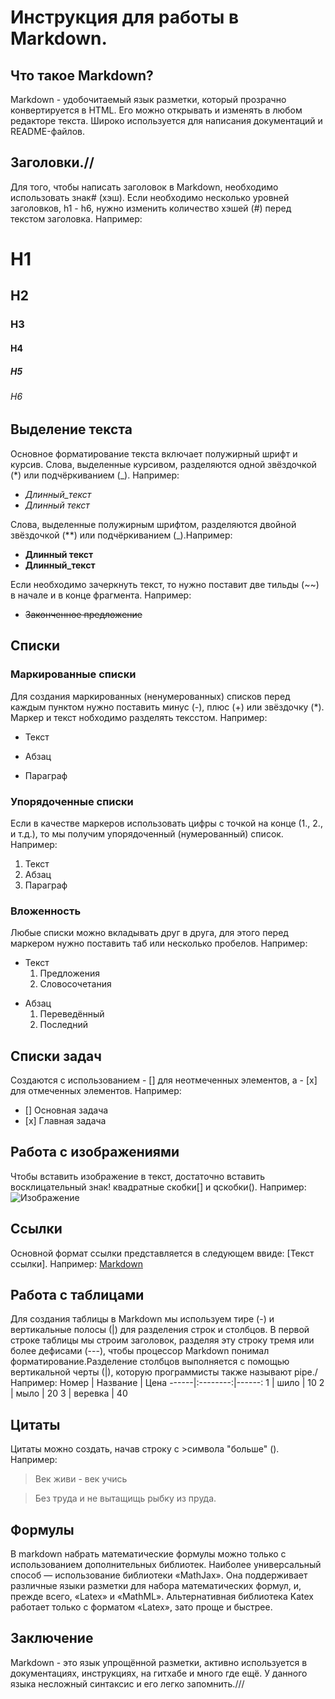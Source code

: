 # Инструкция для работы в Markdown.

## Что такое Markdown?
Markdown - удобочитаемый язык разметки, который прозрачно конвертируется в HTML. Его можно открывать и изменять в любом редакторе текста. Широко используется для написания документаций и README-файлов.

## Заголовки.//
Для того, чтобы написать заголовок в Markdown, необходимо использовать знак# (хэш). Если необходимо несколько уровней заголовков, h1 - h6, нужно изменить количество хэшей (#) перед текстом заголовка. Например:
# H1
## H2
### H3
#### H4
##### H5
###### H6

## Выделение текста
Основное форматирование текста включает полужирный шрифт и курсив. Слова, выделенные курсивом, разделяются одной звёздочкой (*) или подчёркиванием (_). Например:
+ *Длинный_текст*
+ *Длинный текст*

Слова, выделенные полужирным шрифтом, разделяются двойной звёздочкой (**) или подчёркиванием (_).Например:
+ **Длинный текст**
+ **Длинный_текст**

Если необходимо зачеркнуть текст, то нужно поставит две тильды (~~) в начале и в конце фрагмента. Например:
+ ~~Законченное предложение~~


## Списки

### Маркированные списки
Для создания маркированных (ненумерованных) списков перед каждым пунктом нужно поставить минус (-), плюс (+) или звёздочку (*). Маркер и текст нобходимо разделять тексстом. Например:
- Текст
+ Абзац
* Параграф

### Упорядоченные списки
Если в качестве маркеров использовать цифры с точкой на конце (1., 2., и т.д.), то мы получим упорядоченный (нумерованный) список. Например:
1. Текст
2. Абзац
3. Параграф

### Вложенность
Любые списки можно вкладывать друг в друга, для этого перед маркером нужно поставить таб или несколько пробелов. Например:
+ Текст
    1. Предложения
    2. Словосочетания

* Абзац
    1. Переведённый
    2. Последний

## Списки задач
Создаются с использованием - [] для неотмеченных элементов, а - [х] для отмеченных элементов. Например:
- [] Основная задача
- [х] Главная задача

## Работа с изображениями
Чтобы вставить изображение в текст, достаточно вставить восклицательный знак! квадратные скобки[] и qскобки(). Например:
![Изображение](Screenshot_20220712_165115.jpg)

## Ссылки
Основной формат ссылки представляется в следующем ввиде: [Текст ссылки]. Например: [Markdown](https://github.com/adam-p/markdown-here/wiki/Markdown-Cheatsheet)

## Работа с таблицами
Для создания таблицы в Markdown мы используем тире (-) и вертикальные полосы (|) для разделения строк и столбцов. В первой строке таблицы мы строим заголовок, разделяя эту строку тремя или более дефисами (---), чтобы процессор Markdown понимал форматирование.Разделение столбцов выполняется с помощью вертикальной черты (|), которую программисты также называют pipe./ Например:
Номер | Название | Цена
------|:--------:|------:
1     | шило     | 10
2     | мыло     | 20
3     | веревка  | 40

 
## Цитаты
Цитаты можно создать, начав строку с >символа "больше" (). Например:
>Век живи - век учись

>Без труда и не вытащищь рыбку из пруда.

## Формулы
В markdown набрать математические формулы можно только с использованием дополнительных библиотек. Наиболее универсальный способ — использование библиотеки «MathJax». Она поддерживает различные языки разметки для набора математических формул, и, прежде всего, «Latex» и «MathML». Альтернативная библиотека Katex работает только с форматом «Latex», зато проще и быстрее. 

## Заключение
Markdown - это язык упрощённой разметки, активно используется в документациях, инструкциях, на гитхабе и много где ещё. У данного языка несложный синтаксис и его легко запомнить.///
